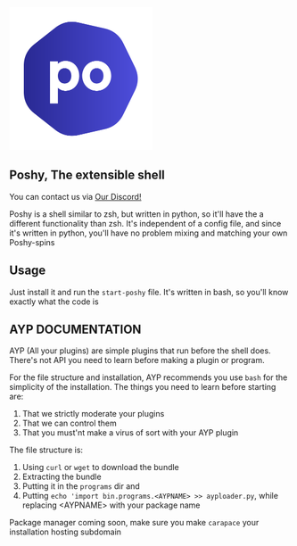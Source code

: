 <img title="Poshy" alt="Poshy" src="images/poshy.png" width="256" height="256">

## Poshy, The extensible shell
You can contact us via <a href="https://discord.gg/R5ExvA63Jz">Our Discord!</a>

Poshy is a shell similar to zsh, but written in python, so it'll have the a different functionality than zsh. It's independent of a config file, and since it's written in python, you'll have no problem mixing and matching your own Poshy-spins

## Usage
Just install it and run the `start-poshy` file. It's written in bash, so you'll know exactly what the code is

## AYP DOCUMENTATION
AYP (All your plugins) are simple plugins that run before the shell does. There's not API you need to learn before making a plugin or program.

For the file structure and installation, AYP recommends you use `bash` for the simplicity of the installation. The things you need to learn before starting are:

1. That we strictly moderate your plugins
2. That we can control them
3. That you must'nt make a virus of sort with your AYP plugin

The file structure is:

1. Using `curl` or `wget` to download the bundle
2. Extracting the bundle
3. Putting it in the `programs` dir and
4. Putting ```echo 'import bin.programs.<AYPNAME> >> ayploader.py```, while replacing \<AYPNAME> with your package name

Package manager coming soon, make sure you make `carapace` your installation hosting subdomain 
